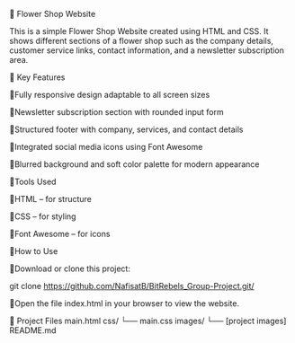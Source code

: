 🌸 Flower Shop Website

This is a simple Flower Shop Website created using HTML and CSS. It shows different sections of a flower shop such as the company details, customer service links, contact information, and a newsletter subscription area.

🔹 Key Features

 🔹Fully responsive design adaptable to all screen sizes

 🔹Newsletter subscription section with rounded input form

 🔹Structured footer with company, services, and contact details

 🔹Integrated social media icons using Font Awesome

 🔹Blurred background and soft color palette for modern appearance

🔹Tools Used

 🔹HTML – for structure

 🔹CSS – for styling

 🔹Font Awesome – for icons

🔹How to Use

 🔹Download or clone this project:

git clone https://github.com/NafisatB/BitRebels_Group-Project.git/


 🔹Open the file index.html in your browser to view the website.

📁 Project Files
main.html
css/
 └── main.css
images/
 └── [project images]
README.md
